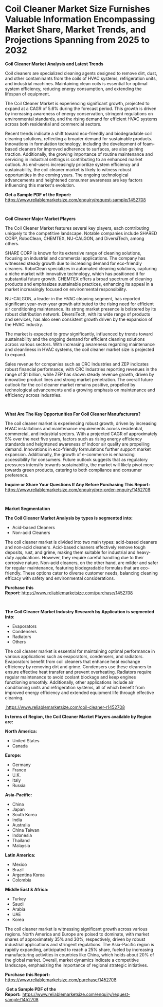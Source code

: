 <p><h1>Coil Cleaner Market Size Furnishes Valuable Information Encompassing Market Share, Market Trends, and Projections Spanning from 2025 to 2032</h1></p><p><strong>Coil Cleaner Market Analysis and Latest Trends</strong></p>
<p><p>Coil cleaners are specialized cleaning agents designed to remove dirt, dust, and other contaminants from the coils of HVAC systems, refrigeration units, and industrial machines. Maintaining clean coils is essential for optimal system efficiency, reducing energy consumption, and extending the lifespan of equipment. </p><p>The Coil Cleaner Market is experiencing significant growth, projected to expand at a CAGR of 5.6% during the forecast period. This growth is driven by increasing awareness of energy conservation, stringent regulations on environmental standards, and the rising demand for efficient HVAC systems across both residential and commercial sectors. </p><p>Recent trends indicate a shift toward eco-friendly and biodegradable coil cleaning solutions, reflecting a broader demand for sustainable products. Innovations in formulation technology, including the development of foam-based cleaners for improved adherence to surfaces, are also gaining traction. Additionally, the growing importance of routine maintenance and servicing in industrial settings is contributing to an enhanced market outlook. As end-users increasingly prioritize system efficiency and sustainability, the coil cleaner market is likely to witness robust opportunities in the coming years. The ongoing technological advancements and heightened consumer awareness are key factors influencing this market's evolution.</p></p>
<p><strong>Get a Sample PDF of the Report:&nbsp;</strong> <a href="https://www.reliablemarketsize.com/enquiry/request-sample/1452708?utm_campaign=3264&utm_medium=2&utm_source=Github&utm_content=ia&utm_term=15042025&utm_id=coil-cleaner">https://www.reliablemarketsize.com/enquiry/request-sample/1452708</a></p>
<p>&nbsp;</p>
<p><strong>Coil Cleaner Major Market Players</strong></p>
<p><p>The Coil Cleaner Market features several key players, each contributing uniquely to the competitive landscape. Notable companies include SHARED CORP, RoboClean, CHEMTEX, NU-CALGON, and DiversiTech, among others.</p><p>SHARE CORP is known for its extensive range of cleaning solutions, focusing on industrial and commercial applications. The company has witnessed steady growth due to increasing demand for eco-friendly cleaners. RoboClean specializes in automated cleaning solutions, capturing a niche market with innovative technology, which has positioned it for substantial future growth. CHEMTEX offers a broad spectrum of cleaning products and emphasizes sustainable practices, enhancing its appeal in a market increasingly focused on environmental responsibility.</p><p>NU-CALGON, a leader in the HVAC cleaning segment, has reported significant year-over-year growth attributed to the rising need for efficient air conditioning maintenance. Its strong market presence is bolstered by its robust distribution network. DiversiTech, with its wide range of products and services, has also seen consistent growth driven by the expansion of the HVAC industry.</p><p>The market is expected to grow significantly, influenced by trends toward sustainability and the ongoing demand for efficient cleaning solutions across various sectors. With increasing awareness regarding maintenance and cleanliness in HVAC systems, the coil cleaner market size is projected to expand.</p><p>Sales revenue for companies such as CRC Industries and ZEP indicates robust financial performance, with CRC Industries reporting revenues in the range of $1 billion, while ZEP has shown steady revenue growth, driven by innovative product lines and strong market penetration. The overall future outlook for the coil cleaner market remains positive, propelled by technological advancements and a growing emphasis on maintenance and efficiency across industries.</p></p>
<p>&nbsp;</p>
<p><strong>What Are The Key Opportunities For Coil Cleaner Manufacturers?</strong></p>
<p><p>The coil cleaner market is experiencing robust growth, driven by increasing HVAC installations and maintenance requirements across residential, commercial, and industrial sectors. With a projected CAGR of approximately 5% over the next five years, factors such as rising energy efficiency standards and heightened awareness of indoor air quality are propelling demand. Innovations in eco-friendly formulations further support market expansion. Additionally, the growth of e-commerce is enhancing accessibility for consumers. Future outlook suggests that as regulatory pressures intensify towards sustainability, the market will likely pivot more towards green products, catering to both compliance and consumer preference.</p></p>
<p><strong>Inquire or Share Your Questions If Any Before Purchasing This Report:</strong> <a href="https://www.reliablemarketsize.com/enquiry/pre-order-enquiry/1452708?utm_campaign=3264&utm_medium=2&utm_source=Github&utm_content=ia&utm_term=15042025&utm_id=coil-cleaner">https://www.reliablemarketsize.com/enquiry/pre-order-enquiry/1452708</a></p>
<p>&nbsp;</p>
<p><strong>Market Segmentation</strong></p>
<p><strong>The Coil Cleaner Market Analysis by types is segmented into:</strong></p>
<p><ul><li>Acid-based Cleaners</li><li>Non-acid Cleaners</li></ul></p>
<p><p>The coil cleaner market is divided into two main types: acid-based cleaners and non-acid cleaners. Acid-based cleaners effectively remove tough deposits, rust, and grime, making them suitable for industrial and heavy-duty applications. However, they require careful handling due to their corrosive nature. Non-acid cleaners, on the other hand, are milder and safer for regular maintenance, featuring biodegradable formulas that are eco-friendly. These options cater to diverse customer needs, balancing cleaning efficacy with safety and environmental considerations.</p></p>
<p><strong>Purchase this Report:&nbsp;</strong><a href="https://www.reliablemarketsize.com/purchase/1452708?utm_campaign=3264&utm_medium=2&utm_source=Github&utm_content=ia&utm_term=15042025&utm_id=coil-cleaner">https://www.reliablemarketsize.com/purchase/1452708</a></p>
<p>&nbsp;</p>
<p><strong>The Coil Cleaner Market Industry Research by Application is segmented into:</strong></p>
<p><ul><li>Evaporators</li><li>Condensers</li><li>Radiators</li><li>Others</li></ul></p>
<p><p>The coil cleaner market is essential for maintaining optimal performance in various applications such as evaporators, condensers, and radiators. Evaporators benefit from coil cleaners that enhance heat exchange efficiency by removing dirt and grime. Condensers use these cleaners to ensure effective heat transfer and prevent overheating. Radiators require regular maintenance to avoid coolant blockage and keep engines functioning smoothly. Additionally, other applications include air conditioning units and refrigeration systems, all of which benefit from improved energy efficiency and extended equipment life through effective cleaning.</p></p>
<p><a href="https://www.reliablemarketsize.com/coil-cleaner-r1452708?utm_campaign=3264&utm_medium=2&utm_source=Github&utm_content=ia&utm_term=15042025&utm_id=coil-cleaner">&nbsp;https://www.reliablemarketsize.com/coil-cleaner-r1452708</a></p>
<p><strong>In terms of Region, the Coil Cleaner Market Players available by Region are:</strong></p>
<p>
    <p> <strong> North America: </strong>
        <ul>
            <li>United States</li>
            <li>Canada</li>
        </ul>
        </p> 
    <p> <strong> Europe: </strong>
        <ul>
            <li>Germany</li>
            <li>France</li>
            <li>U.K.</li>
            <li>Italy</li>
            <li>Russia</li>
        </ul>
        </p> 
    <p> <strong> Asia-Pacific: </strong>
        <ul>
            <li>China</li>
            <li>Japan</li>
            <li>South Korea</li>
            <li>India</li>
            <li>Australia</li>
            <li>China Taiwan</li>
            <li>Indonesia</li>
            <li>Thailand</li>
            <li>Malaysia</li>
        </ul>
        </p> 
    <p> <strong> Latin America: </strong>
        <ul>
            <li>Mexico</li>
            <li>Brazil</li>
            <li>Argentina Korea</li>
            <li>Colombia</li>
        </ul>
        </p> 
    <p> <strong> Middle East & Africa: </strong>
        <ul>
            <li>Turkey</li>
            <li>Saudi</li>
            <li>Arabia</li>
            <li>UAE</li>
            <li>Korea</li>
        </ul>
    </p>
    </p>
<p><p>The coil cleaner market is witnessing significant growth across various regions. North America and Europe are poised to dominate, with market shares of approximately 35% and 30%, respectively, driven by robust industrial applications and stringent regulations. The Asia-Pacific region is rapidly expanding, anticipated to reach a 25% share, fueled by increasing manufacturing activities in countries like China, which holds about 20% of the global market. Overall, market dynamics indicate a competitive landscape, emphasizing the importance of regional strategic initiatives.</p></p>
<p><strong>Purchase this Report: </strong><a href="https://www.reliablemarketsize.com/purchase/1452708?utm_campaign=3264&utm_medium=2&utm_source=Github&utm_content=ia&utm_term=15042025&utm_id=coil-cleaner">https://www.reliablemarketsize.com/purchase/1452708</a></p>
<p>&nbsp;<strong>Get a Sample PDF of the Report:&nbsp;&nbsp;</strong><a href="https://www.reliablemarketsize.com/enquiry/request-sample/1452708?utm_campaign=3264&utm_medium=2&utm_source=Github&utm_content=ia&utm_term=15042025&utm_id=coil-cleaner">https://www.reliablemarketsize.com/enquiry/request-sample/1452708</a></p>
<p><strong></strong></p>
<p><p></p><p></p><p></p></p>